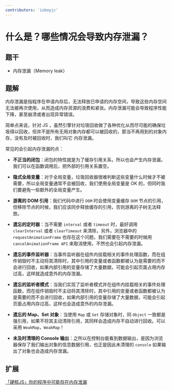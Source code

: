 ```yaml
---
contributors: 'isboyjc'
---
```


# 什么是？哪些情况会导致内存泄漏？


## 题干

- 内存泄漏（Memory leak）



## 题解

<!-- ::: details 点我查看题解 -->

内存泄漏是指程序在申请内存后，无法释放已申请的内存空间，导致这些内存空间无法被再次使用，从而造成内存资源的浪费和紧张。内存泄漏可能会导致程序性能下降，甚至崩溃或者出现异常错误。

简单点来说，针对 JS ，虽然引擎针对垃圾回收做了各种优化从而尽可能的确保垃圾得以回收，但并不是所有无用对象内存都可以被回收的，那当不再用到的对象内存，没有及时被回收时，我们叫它 内存泄漏。

常见的会引起内存泄漏的点：

- **不正当的闭包**：闭包的特性就是为了缓存引用关系，所以也会产生内存泄漏，我们可以在函数调用后，把外部的引用关系置空。

- **隐式全局变量**：对于全局变量，垃圾回收器很难判断这些变量什么时候才不被需要，所以全局变量通常不会被回收，我们使用全局变量是 OK 的，但同时我们要避免一些额外的全局变量产生。

- **游离的 DOM 引用**：我们代码中进行 `DOM` 时会使用变量缓存 `DOM` 节点的引用，但移除节点的时候，我们应该同步释放缓存的引用，否则游离的子树无法释放。

- **遗忘的定时器**：当不需要 `interval` 或者 `timeout` 时，最好调用 `clearInterval` 或者 `clearTimeout` 来清除，另外，浏览器中的 `requestAnimationFrame` 也存在这个问题，我们需要在不需要的时候用 `cancelAnimationFrame API` 来取消使用，不然也会引起内存泄漏。

- **遗忘的事件监听器**：当事件监听器在组件内挂载相关的事件处理函数，而在组件销毁时不主动将其清除时，其中引用的变量或者函数都被认为是需要的而不会进行回收，如果内部引用的变量存储了大量数据，可能会引起页面占用内存过高，这样就造成意外的内存泄漏。

- **遗忘的监听者模式**：当我们实现了监听者模式并在组件内挂载相关的事件处理函数，而在组件销毁时不主动将其清除时，其中引用的变量或者函数都被认为是需要的而不会进行回收，如果内部引用的变量存储了大量数据，可能会引起页面占用内存过高，这样也会造成意外的内存泄漏。

- **遗忘的 Map、Set 对象**：当使用 `Map` 或 `Set` 存储对象时，同 `Object` 一致都是强引用，如果不将其主动清除引用，其同样会造成内存不自动进行回收。可以采用 `WeakMap`，`WeakMap`！ 

- **未及时清理的 Console 输出**：之所以在控制台能看到数据输出，是因为浏览器保存了我们输出对象的信息数据引用，也正是因此未清理的 `console` 如果输出了对象也会造成内存泄漏。


<!-- ::: -->

## 扩展

[「硬核JS」你的程序中可能存在内存泄漏](https://juejin.cn/post/6984188410659340324)

